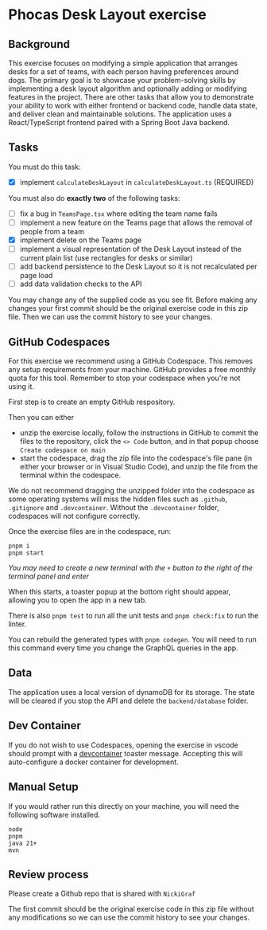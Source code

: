 # Phocas Desk Layout exercise

## Background
This exercise focuses on modifying a simple application that arranges desks for a set of teams, with each person having preferences around dogs. The primary goal is to showcase your problem-solving skills by implementing a desk layout algorithm and optionally adding or modifying features in the project. There are other tasks that allow you to demonstrate your ability to work with either frontend or backend code, handle data state, and deliver clean and maintainable solutions. The application uses a React/TypeScript frontend paired with a Spring Boot Java backend.

## Tasks

You must do this task:
- [x] implement `calculateDeskLayout` in `calculateDeskLayout.ts` (REQUIRED)

You must also do **exactly two** of the following tasks:
- [ ] fix a bug in `TeamsPage.tsx` where editing the team name fails
- [ ] implement a new feature on the Teams page that allows the removal of people from a team
- [x] implement delete on the Teams page
- [ ] implement a visual representation of the Desk Layout instead of the current plain list (use rectangles for desks or similar)
- [ ] add backend persistence to the Desk Layout so it is not recalculated per page load
- [ ] add data validation checks to the API

You may change any of the supplied code as you see fit. Before making any changes your first commit should be the original exercise code in this zip file. Then we can use the commit history to see your changes.

## GitHub Codespaces
For this exercise we recommend using a GitHub Codespace. This removes any setup requirements from your machine. GitHub provides a free monthly quota for this tool. Remember to stop your codespace when you're not using it.

First step is to create an empty GitHub respository.

Then you can either
- unzip the exercise locally, follow the instructions in GitHub to commit the files to the repository, click the `<> Code` button, and in that popup choose `Create codespace on main`
- start the codespace, drag the zip file into the codespace's file pane (in either your browser or in Visual Studio Code), and unzip the file from the terminal within the codespace.

We do not recommend dragging the unzipped folder into the codespace as some operating systems will miss the hidden files such as `.github`, `.gitignore` and `.devcontainer`. Without the `.devcontainer` folder, codespaces will not configure correctly.

Once the exercise files are in the codespace, run:

```
pnpm i
pnpm start
```

*You may need to create a new terminal with the `+` button to the right of the terminal panel and enter*

When this starts, a toaster popup at the bottom right should appear, allowing you to open the app in a new tab.

There is also `pnpm test` to run all the unit tests and `pnpm check:fix` to run the linter.

You can rebuild the generated types with `pnpm codegen`. You will need to run this command every time you change the GraphQL queries in the app.

## Data
The application uses a local version of dynamoDB for its storage. The state will be cleared if you stop the API and delete the `backend/database` folder.

## Dev Container

If you do not wish to use Codespaces, opening the exercise in vscode should prompt with a [devcontainer](https://containers.dev/) toaster message. Accepting this will auto-configure a docker container for development.

## Manual Setup
If you would rather run this directly on your machine, you will need the following software installed.

`node`<br>
`pnpm`<br>
`java 21+`<br>
`mvn`

## Review process
Please create a Github repo that is shared with `NickiGraf`

The first commit should be the original exercise code in this zip file without any modifications so we can use the commit history to see your changes.
